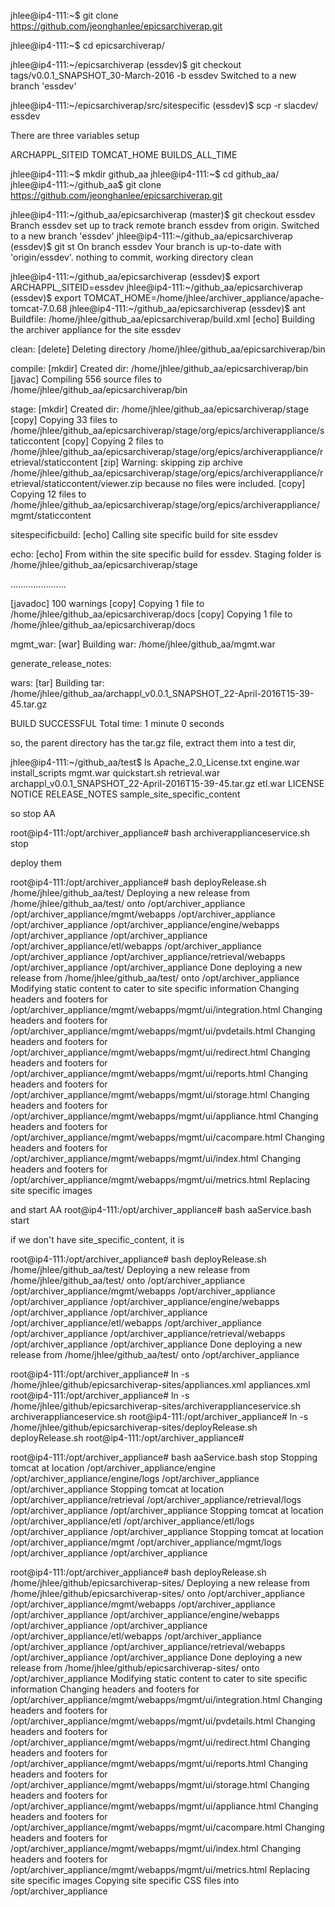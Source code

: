 jhlee@ip4-111:~$ git clone https://github.com/jeonghanlee/epicsarchiverap.git

jhlee@ip4-111:~$ cd epicsarchiverap/

jhlee@ip4-111:~/epicsarchiverap (essdev)$ git checkout tags/v0.0.1_SNAPSHOT_30-March-2016 -b  essdev
Switched to a new branch 'essdev'


jhlee@ip4-111:~/epicsarchiverap/src/sitespecific (essdev)$ scp -r slacdev/ essdev


There are three variables setup

ARCHAPPL_SITEID
TOMCAT_HOME
BUILDS_ALL_TIME


jhlee@ip4-111:~$ mkdir github_aa
jhlee@ip4-111:~$ cd github_aa/
jhlee@ip4-111:~/github_aa$ git clone https://github.com/jeonghanlee/epicsarchiverap.git

jhlee@ip4-111:~/github_aa/epicsarchiverap (master)$ git checkout essdev
Branch essdev set up to track remote branch essdev from origin.
Switched to a new branch 'essdev'
jhlee@ip4-111:~/github_aa/epicsarchiverap (essdev)$ git st
On branch essdev
Your branch is up-to-date with 'origin/essdev'.
nothing to commit, working directory clean


jhlee@ip4-111:~/github_aa/epicsarchiverap (essdev)$ export ARCHAPPL_SITEID=essdev
jhlee@ip4-111:~/github_aa/epicsarchiverap (essdev)$ export TOMCAT_HOME=/home/jhlee/archiver_appliance/apache-tomcat-7.0.68
jhlee@ip4-111:~/github_aa/epicsarchiverap (essdev)$ ant
Buildfile: /home/jhlee/github_aa/epicsarchiverap/build.xml
     [echo] Building the archiver appliance for the site essdev

clean:
   [delete] Deleting directory /home/jhlee/github_aa/epicsarchiverap/bin

compile:
    [mkdir] Created dir: /home/jhlee/github_aa/epicsarchiverap/bin
    [javac] Compiling 556 source files to /home/jhlee/github_aa/epicsarchiverap/bin

stage:
    [mkdir] Created dir: /home/jhlee/github_aa/epicsarchiverap/stage
     [copy] Copying 33 files to /home/jhlee/github_aa/epicsarchiverap/stage/org/epics/archiverappliance/staticcontent
     [copy] Copying 2 files to /home/jhlee/github_aa/epicsarchiverap/stage/org/epics/archiverappliance/retrieval/staticcontent
      [zip] Warning: skipping zip archive /home/jhlee/github_aa/epicsarchiverap/stage/org/epics/archiverappliance/retrieval/staticcontent/viewer.zip because no files were included.
     [copy] Copying 12 files to /home/jhlee/github_aa/epicsarchiverap/stage/org/epics/archiverappliance/mgmt/staticcontent

sitespecificbuild:
     [echo] Calling site specific build for site essdev

echo:
     [echo] From within the site specific build for essdev. Staging folder is /home/jhlee/github_aa/epicsarchiverap/stage

......................

  [javadoc] 100 warnings
     [copy] Copying 1 file to /home/jhlee/github_aa/epicsarchiverap/docs
     [copy] Copying 1 file to /home/jhlee/github_aa/epicsarchiverap/docs

mgmt_war:
      [war] Building war: /home/jhlee/github_aa/mgmt.war

generate_release_notes:

wars:
      [tar] Building tar: /home/jhlee/github_aa/archappl_v0.0.1_SNAPSHOT_22-April-2016T15-39-45.tar.gz

BUILD SUCCESSFUL
Total time: 1 minute 0 seconds



so, the parent directory has the tar.gz file,
extract them into a test dir, 

jhlee@ip4-111:~/github_aa/test$ ls
Apache_2.0_License.txt                                  engine.war  install_scripts  mgmt.war  quickstart.sh  retrieval.war
archappl_v0.0.1_SNAPSHOT_22-April-2016T15-39-45.tar.gz  etl.war     LICENSE          NOTICE    RELEASE_NOTES  sample_site_specific_content


so stop AA 

root@ip4-111:/opt/archiver_appliance# bash archiverapplianceservice.sh stop

deploy them

root@ip4-111:/opt/archiver_appliance# bash deployRelease.sh /home/jhlee/github_aa/test/
Deploying a new release from /home/jhlee/github_aa/test/ onto /opt/archiver_appliance
/opt/archiver_appliance/mgmt/webapps /opt/archiver_appliance
/opt/archiver_appliance
/opt/archiver_appliance/engine/webapps /opt/archiver_appliance
/opt/archiver_appliance
/opt/archiver_appliance/etl/webapps /opt/archiver_appliance
/opt/archiver_appliance
/opt/archiver_appliance/retrieval/webapps /opt/archiver_appliance
/opt/archiver_appliance
Done deploying a new release from /home/jhlee/github_aa/test/ onto /opt/archiver_appliance
Modifying static content to cater to site specific information
Changing headers and footers for /opt/archiver_appliance/mgmt/webapps/mgmt/ui/integration.html
Changing headers and footers for /opt/archiver_appliance/mgmt/webapps/mgmt/ui/pvdetails.html
Changing headers and footers for /opt/archiver_appliance/mgmt/webapps/mgmt/ui/redirect.html
Changing headers and footers for /opt/archiver_appliance/mgmt/webapps/mgmt/ui/reports.html
Changing headers and footers for /opt/archiver_appliance/mgmt/webapps/mgmt/ui/storage.html
Changing headers and footers for /opt/archiver_appliance/mgmt/webapps/mgmt/ui/appliance.html
Changing headers and footers for /opt/archiver_appliance/mgmt/webapps/mgmt/ui/cacompare.html
Changing headers and footers for /opt/archiver_appliance/mgmt/webapps/mgmt/ui/index.html
Changing headers and footers for /opt/archiver_appliance/mgmt/webapps/mgmt/ui/metrics.html
Replacing site specific images


and start AA
root@ip4-111:/opt/archiver_appliance# bash  aaService.bash start


if we don't have site_specific_content, it is 

root@ip4-111:/opt/archiver_appliance# bash deployRelease.sh /home/jhlee/github_aa/test/
Deploying a new release from /home/jhlee/github_aa/test/ onto /opt/archiver_appliance
/opt/archiver_appliance/mgmt/webapps /opt/archiver_appliance
/opt/archiver_appliance
/opt/archiver_appliance/engine/webapps /opt/archiver_appliance
/opt/archiver_appliance
/opt/archiver_appliance/etl/webapps /opt/archiver_appliance
/opt/archiver_appliance
/opt/archiver_appliance/retrieval/webapps /opt/archiver_appliance
/opt/archiver_appliance
Done deploying a new release from /home/jhlee/github_aa/test/ onto /opt/archiver_appliance




root@ip4-111:/opt/archiver_appliance# ln -s /home/jhlee/github/epicsarchiverap-sites/appliances.xml appliances.xml
root@ip4-111:/opt/archiver_appliance# ln -s /home/jhlee/github/epicsarchiverap-sites/archiverapplianceservice.sh archiverapplianceservice.sh 
root@ip4-111:/opt/archiver_appliance# ln -s /home/jhlee/github/epicsarchiverap-sites/deployRelease.sh deployRelease.sh
root@ip4-111:/opt/archiver_appliance# 



root@ip4-111:/opt/archiver_appliance# bash aaService.bash stop
Stopping tomcat at location /opt/archiver_appliance/engine
/opt/archiver_appliance/engine/logs /opt/archiver_appliance
/opt/archiver_appliance
Stopping tomcat at location /opt/archiver_appliance/retrieval
/opt/archiver_appliance/retrieval/logs /opt/archiver_appliance
/opt/archiver_appliance
Stopping tomcat at location /opt/archiver_appliance/etl
/opt/archiver_appliance/etl/logs /opt/archiver_appliance
/opt/archiver_appliance
Stopping tomcat at location /opt/archiver_appliance/mgmt
/opt/archiver_appliance/mgmt/logs /opt/archiver_appliance
/opt/archiver_appliance




root@ip4-111:/opt/archiver_appliance# bash deployRelease.sh  /home/jhlee/github/epicsarchiverap-sites/
Deploying a new release from /home/jhlee/github/epicsarchiverap-sites/ onto /opt/archiver_appliance
/opt/archiver_appliance/mgmt/webapps /opt/archiver_appliance
/opt/archiver_appliance
/opt/archiver_appliance/engine/webapps /opt/archiver_appliance
/opt/archiver_appliance
/opt/archiver_appliance/etl/webapps /opt/archiver_appliance
/opt/archiver_appliance
/opt/archiver_appliance/retrieval/webapps /opt/archiver_appliance
/opt/archiver_appliance
Done deploying a new release from /home/jhlee/github/epicsarchiverap-sites/ onto /opt/archiver_appliance
Modifying static content to cater to site specific information
Changing headers and footers for /opt/archiver_appliance/mgmt/webapps/mgmt/ui/integration.html
Changing headers and footers for /opt/archiver_appliance/mgmt/webapps/mgmt/ui/pvdetails.html
Changing headers and footers for /opt/archiver_appliance/mgmt/webapps/mgmt/ui/redirect.html
Changing headers and footers for /opt/archiver_appliance/mgmt/webapps/mgmt/ui/reports.html
Changing headers and footers for /opt/archiver_appliance/mgmt/webapps/mgmt/ui/storage.html
Changing headers and footers for /opt/archiver_appliance/mgmt/webapps/mgmt/ui/appliance.html
Changing headers and footers for /opt/archiver_appliance/mgmt/webapps/mgmt/ui/cacompare.html
Changing headers and footers for /opt/archiver_appliance/mgmt/webapps/mgmt/ui/index.html
Changing headers and footers for /opt/archiver_appliance/mgmt/webapps/mgmt/ui/metrics.html
Replacing site specific images
Copying site specific CSS files into /opt/archiver_appliance





